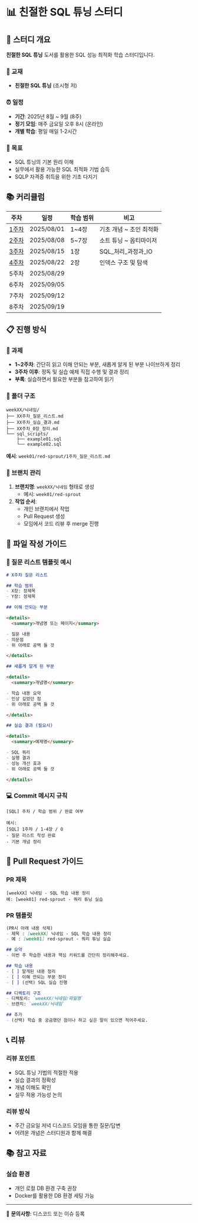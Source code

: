 # 📊 친절한 SQL 튜닝 스터디

## 📅 스터디 개요

**친절한 SQL 튜닝** 도서를 활용한 SQL 성능 최적화 학습 스터디입니다.

### 📖 교재
- **친절한 SQL 튜닝** (조시형 저)

### ⏰ 일정
- **기간**: 2025년 8월 ~ 9월 (8주)
- **정기 모임**: 매주 금요일 오후 8시 (온라인)
- **개별 학습**: 평일 매일 1-2시간

### 🎯 목표
- SQL 튜닝의 기본 원리 이해
- 실무에서 활용 가능한 SQL 최적화 기법 습득
- SQLP 자격증 취득을 위한 기초 다지기

## 📚 커리큘럼

| 주차 | 일정 | 학습 범위 | 비고 |
|------|------|-----------|------|
| [1주차](https://github.com/SQLPSTUDY/Kind-SQL-tunning/tree/main/week01) | 2025/08/01 | 1~4장 | 기초 개념 ~ 조인 최적화 |
| [2주차](https://github.com/SQLPSTUDY/Kind-SQL-tunning/tree/main/week02) | 2025/08/08 | 5~7장 | 소트 튜닝 ~ 옵티마이저 |
| [3주차](https://github.com/SQLPSTUDY/Kind-SQL-tunning/tree/main/week03) | 2025/08/15 | 1장 | SQL_처리_과정과_IO |
| [4주차](https://github.com/SQLPSTUDY/Kind-SQL-tunning/tree/main/week04) | 2025/08/22 | 2장 | 인덱스 구조 및 탐색 |
| 5주차 | 2025/08/29 |  |  |
| 6주차 | 2025/09/05 |  |  |
| 7주차 | 2025/09/12 |  |  |
| 8주차 | 2025/09/19 |  |  |

## 📋 진행 방식

### 📝 과제
- **1~2주차**: 간단히 읽고 이해 안되는 부분, 새롭게 알게 된 부분 나이브하게 정리
- **3주차 이후**: 정독 및 실습 예제 직접 수행 및 결과 정리
- **부록**: 실습하면서 필요한 부분들 참고하여 읽기

### 📁 폴더 구조
```
weekXX/닉네임/
├── XX주차_질문_리스트.md
├── XX주차_실습_결과.md
├── XX주차_0장_정리.md
└── sql_scripts/
    ├── example01.sql
    └── example02.sql
```

**예시**: `week01/red-sprout/1주차_질문_리스트.md`

### 🌿 브랜치 관리
1. **브랜치명**: `weekXX/닉네임` 형태로 생성
   - 예시: `week01/red-sprout`
2. **작업 순서**:
   - 개인 브랜치에서 작업
   - Pull Request 생성
   - 모임에서 코드 리뷰 후 merge 진행

## 📄 파일 작성 가이드

### 📝 질문 리스트 템플릿 예시
```markdown
# X주차 질문 리스트

## 학습 범위
- X장: 장제목
- Y장: 장제목

## 이해 안되는 부분

<details>
  <summary>개념명 또는 페이지</summary>

- 질문 내용
- 의문점
- 위 아래로 공백 둘 것

</details>

## 새롭게 알게 된 부분

<details>
  <summary>개념명</summary>

- 학습 내용 요약
- 인상 깊었던 점
- 위 아래로 공백 둘 것

</details>

## 실습 결과 (필요시)

<details>
  <summary>예제명</summary>

- SQL 쿼리
- 실행 결과
- 성능 개선 효과
- 위 아래로 공백 둘 것

</details>

```

### 💻 Commit 메시지 규칙
```
[SQL] 주차 / 학습 범위 / 완료 여부

예시:
[SQL] 1주차 / 1-4장 / O
- 질문 리스트 작성 완료
- 기본 개념 정리
```

## 🔄 Pull Request 가이드

### PR 제목
```
[weekXX] 닉네임 - SQL 학습 내용 정리
예: [week01] red-sprout - 쿼리 튜닝 실습
```

### PR 템플릿
```markdown
(PR시 아래 내용 삭제)
- 제목 : [weekXX] 닉네임 - SQL 학습 내용 정리
- 예 : [week01] red-sprout - 쿼리 튜닝 실습

## 요약
- 이번 주 학습한 내용과 핵심 키워드를 간단히 정리해주세요.

## 학습 내용
- [ ] 알게된 내용 정리
- [ ] 이해 안되는 부분 정리
- [ ] (선택) SQL 실습 진행

## 디렉토리 구조
- 디렉토리: `weekXX/닉네임/파일명`
- 브랜치: `weekXX/닉네임`

## 추가
- (선택) 학습 중 궁금했던 점이나 하고 싶은 말이 있으면 적어주세요.
```

## 📞 리뷰

### 리뷰 포인트
- SQL 튜닝 기법의 적절한 적용
- 실습 결과의 정확성
- 개념 이해도 확인
- 실무 적용 가능성 논의

### 리뷰 방식
- 주간 금요일 저녁 디스코드 모임을 통한 질문/답변
- 어려운 개념은 스터디원과 함께 해결

## 📚 참고 자료

### 실습 환경
- 개인 로컬 DB 환경 구축 권장
- Docker를 활용한 DB 환경 세팅 가능

---

📧 **문의사항**: 디스코드 또는 이슈 등록
